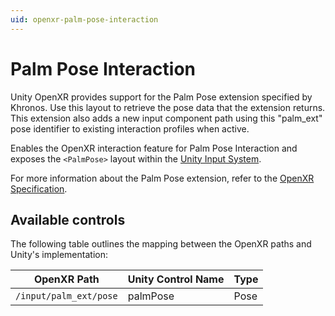 ```yaml
---
uid: openxr-palm-pose-interaction
---
```

# Palm Pose Interaction

Unity OpenXR provides support for the Palm Pose extension specified by Khronos. Use this layout to retrieve the pose data that the extension returns. This extension also adds a new input component path using this "palm_ext" pose identifier to existing interaction profiles when active.

Enables the OpenXR interaction feature for Palm Pose Interaction and exposes the `<PalmPose>` layout within the [Unity Input System](https://docs.unity3d.com/Packages/com.unity.inputsystem@1.0/manual/).

For more information about the Palm Pose extension, refer to the [OpenXR Specification](https://registry.khronos.org/OpenXR/specs/1.0/html/xrspec.html#XR_EXT_palm_pose).

## Available controls

The following table outlines the mapping between the OpenXR paths and Unity's implementation:

| OpenXR Path | Unity Control Name | Type |
|----|----|----|
| `/input/palm_ext/pose` | palmPose | Pose |
